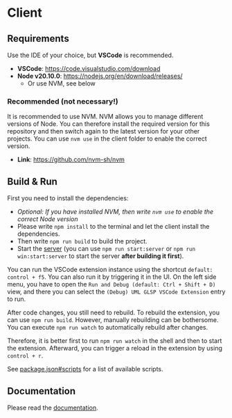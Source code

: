 # Client

## Requirements

Use the IDE of your choice, but **VSCode** is recommended.

- **VSCode**: <https://code.visualstudio.com/download>
- **Node v20.10.0**: <https://nodejs.org/en/download/releases/>
    - Or use NVM, see below

### Recommended (not necessary!)

It is recommended to use NVM. NVM allows you to manage different versions of Node. You can therefore install the required version for this repository and then switch again to the latest version for your other projects. You can use `nvm use` in the client folder to enable the correct version.

- **Link**: <https://github.com/nvm-sh/nvm>

## Build & Run

First you need to install the dependencies:

- _Optional: If you have installed NVM, then write `nvm use` to enable the correct Node version_
- Please write `npm install` to the terminal and let the client install the dependencies.
- Then write `npm run build` to build the project.
- Start the [server](../server/README.md) (you can use `npm run start:server` or `npm run win:start:server` to start the server **after building it first**).

You can run the VSCode extension instance using the shortcut `default: control + f5`. You can also run it by triggering it in the UI. On the left side menu, you have to open the `Run and Debug (default: Ctrl + Shift + D)` view, and there you can select the `(Debug) UML GLSP VSCode Extension` entry to run.

After code changes, you still need to rebuild. To rebuild the extension, you can use `npm run build`. However, manually rebuilding can be bothersome. You can execute `npm run watch` to automatically rebuild after changes.

Therefore, it is better first to run `npm run watch` in the shell and then to start the extension. Afterward, you can trigger a reload in the extension by using `control + r`.

See [package.json#scripts](./package.json) for a list of available scripts.

## Documentation

Please read the [documentation](./docs/README.md).

